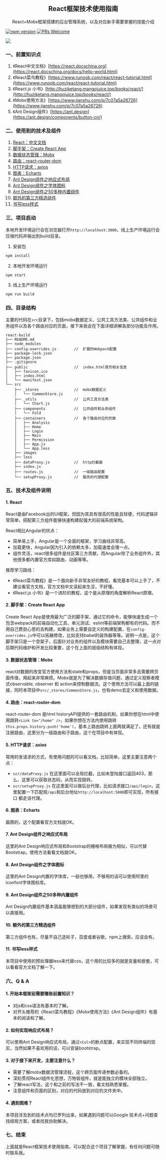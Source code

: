 <h2 align="center">
 React框架技术使用指南
</h2>
<p align="center">
React+Mobx框架搭建的后台管理系统，以及对应新手需要掌握的技能介绍
</p>

[![npm version](https://img.shields.io/npm/v/react.svg?style=flat)](https://www.npmjs.com/package/react) [![PRs Welcome](https://img.shields.io/badge/PRs-welcome-brightgreen.svg)](https://reactjs.org/docs/how-to-contribute.html#your-first-pull-request)

![](https://upload-images.jianshu.io/upload_images/3502567-3ce61620e876251f.png)

### 一、前置知识点
1. 《React中文文档》[https://react.docschina.org](https://react.docschina.org/docs/hello-world.html)
2. 《React菜鸟教程》[https://www.runoob.com/react/react-tutorial.html](https://www.runoob.com/react/react-tutorial.html) 
3. 《React.js 小书》[http://huziketang.mangojuice.top/books/react/](http://huziketang.mangojuice.top/books/react/) 
4. 《Mobx使用方法》[https://www.jianshu.com/p/7c07a5a26726](https://www.jianshu.com/p/7c07a5a26726)
5. 《Ant Design组件》[https://ant.design](https://ant.design/components/button-cn/)


### 二、使用到的技术及组件
1. [React：中文文档](https://react.docschina.org/docs/hello-world.html)
2. [脚手架：Create React App](https://create-react-app.dev/docs/getting-started/)
3. [数据状态管理：Mobx](https://www.jianshu.com/p/7c07a5a26726) 
4. [路由：react-router-dom](https://reacttraining.com/react-router/web/guides/quick-start)
5. [HTTP请求：axios](http://www.axios-js.com/docs/)
6. [图表：Echarts](https://www.echartsjs.com/examples/zh/index.html)
7. [Ant Design组件之响应式布局](https://ant.design/components/grid-cn/)
8. [Ant Design组件之字体图标](https://ant.design/components/icon-cn/)
9. [Ant Design组件之50多种内置组件](https://ant.design/components/button-cn/)
10. [额外的第三方精选组件](https://ant.design/docs/react/recommendation-cn)
11. [书写less样式](http://lesscss.cn/)

### 三、项目启动

本地开发环境运行会在浏览器打开`http://localhost:3000`，线上生产环境运行会压缩代码并输出到build目录。

1. 安装包
```sh
npm install
```

2. 本地开发环境运行
```sh
npm start
```

3. 线上生产环境运行
```sh
npm run build
```

### 四、目录结构

主要的代码在`src`目录下，包括mobx数据定义、公共工具方法类、公共组件和业务组件以及各个路由对应的页面，接下来我会在下面详细讲解各部分功能及作用。

```
react-build
├── README.md
├── node_modules
├── config-overrides.js        //  扩展的Webpack配置
├── package-lock.json
├── package.json
├── .gitignore
├── public                     //  index.html首页相关信息
│   ├── favicon.ico
│   ├── index.html
│   └── manifest.json
└── src
    ├── _stores                //  mobx数据定义
    │   └── CommonStore.js
    ├── _utils                 //  公共工具方法类
    │   └── Chart.js
    ├── components             //  公共组件和业务组件
    │   └── Fold
    ├── containers             //  各个路由对应的页面
    │   ├── Analysis
    │   ├── Home
    │   ├── Login
    │   ├── Main
    │   ├── Permission
    │   ├── App.js
    │   └── App.less
    ├── images
    ├── less
    ├── dataProxy.js           //  http拦截器
    ├── index.js
    ├── routes.js              //  一级路由配置
    └── setupProxy.js          //  服务的代理配置
```

### 五、技术及组件说明

#### 1. React

React是由Facebook出的UI框架，但因为其具有很高的性能且轻便，代码逻辑非常简单，搭配第三方组件能够快速构建起强大的前端系统架构。

React相比Angular的优点：

- 简单易上手，Angular是一个全面的框架，学习曲线非常高。
- 加载更快，Angular因为引入的依赖太多，加载速度会慢一点。
- 组件灵活，react很多组件是社区第三方贡献，而Angular除了业务组件外，其他很多都内置官方库如路由、动画等等。

推荐学习路线：

- 《React菜鸟教程》是一个面向新手非常友好的教程，看完基本可以上手了，不建议看官方文档，官方文档中文读起来生涩，不好懂。
- 《React.js 小书》是一个进阶的教程，这个是从原理的角度解析React原理。

#### 2. 脚手架：Create React App

Create React App是使用最为广泛的脚手架，通过它的命令，能够快速生成一个包含webpack的前端自动化工具、单元测试、eslint等前端架构都有的代码。而不用自己费劲心思的去构建，如果业务上需要自定义的构建配置，在`config-overrides.js`中可以拓展修改，比如支持babel的装饰器等等。说明一点是，这个脚手架只是一个空架子，后面针对业务的组件以及模块需要自己去整理，这一点对后期代码维护和开发比较重要，这个在上面的层级结构有体现。


#### 3. 数据状态管理：Mobx

react对数据的改变官方使用方法有state和props，但是当页面非常多且需要跨页面传值，用起来非常麻烦。Mobx就是为了解决数据存值问题，通过定义观察者模式observable, observer 和 action来控制数据流。这个使用方法可以最上面的链接，同时本项目中`src/_stores/CommonStore.js`，也有demo去定义和使用数据。

#### 4. 路由：react-router-dom

react-router-dom 是html historyAPI提供的一套路由机制，如果你想在html中使用跳转`<Link to="/home" />`，如果你想在方法内使用跳转`this.props.history.push('home')`，基本上路由跳转上面两就满足了。还有就是注册路由，这里分为一级路由和子路由，这个在项目中有体现。

#### 5. HTTP请求：axios

常用的发请求的方式，有使用问题的可以看文档，比较简单。这里主要注意两个点：

- `scr/dataProxy.js` 在这里面可以全局拦截，比如未登陆接口返回403，那么，这里可以获取状态码，从而实现跳转。
- `scr/setupProxy.js` 在这里面可以做后台代理，比如请求接口`/api/login`，这里配置一下匹配规`/api`和后台地址`http://localhost:5000`即可实现，所有接口 都走该代理。

#### 6. 图表：Echarts

画图的，这个配置看官方文档就OK。

#### 7. Ant Design组件之响应式布局

这里的Ant Design响应式布局和Bootstrap的栅格布局极为相似，可以代替Bootstrap。使用方法看看文档就OK。

#### 8. Ant Design组件之字体图标

这里的Ant Design内置的字体库，一般也够用，不够用的话可以使用阿里的iconfont字体图标库。

#### 9. Ant Design组件之50多种内置组件

Ant Design内置组件基本涵盖能够想到的大部分组件，如果发现有类似的场景可以直接用。

#### 10. 额外的第三方精选组件

第三方组件也有，尽量不自己造轮子，百度或者谷歌，npm上搜索，应该会有。

#### 11. 书写less样式

本项目中使用的预处理器less来代替css，这个用的比较多的就是变量和嵌套，可以看看官方文档了解一下。

### 六、Q & A

#### 1. 开始本框架前需要哪些前置知识？

- 对js和css语法有基本的了解。
- 对开头推荐的《React菜鸟教程》《Mobx使用方法》《Ant Design组件》有基本的阅读和了解。

#### 2. 如何实现响应式布局？

可以使用Ant Design响应式布局，通过`<Col>`的断点配置，来实现不同终端的现实，当然如果不喜欢用的话，可以安装bootstrap。

#### 3. 对于接下来开发，主要注意什么？

- 需要了解mobx数据流管理流程，这个跨页面传递参数必备的。
- 深刻贯彻React组件化思想，万物皆组件，就是能独立的模块全部独立。
- 了解react写法，这个和之前的写法不一致，看文档熟悉掌握。
- 注意组件和页面的区别，对应的代码放到对应的文件夹中。

#### 4. 遇到困难？

本项目涉及到的技术点均已罗列出来，如果遇到问题可以Google 技术点+问题查找结局方案，或者找我协助解决。

### 七、结束

上面就是React框架技术使用指南，可以配合这个项目了解掌握，有任何问题可随时联系我。